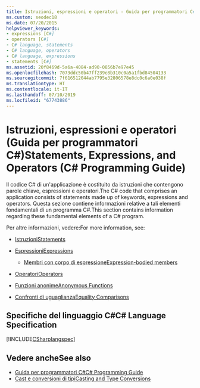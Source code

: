```yaml
---
title: Istruzioni, espressioni e operatori - Guida per programmatori C#
ms.custom: seodec18
ms.date: 07/20/2015
helpviewer_keywords:
- expressions [C#]
- operators [C#]
- C# language, statements
- C# language, operators
- C# language, expressions
- statements [C#]
ms.assetid: 20f8469d-5a6a-4084-ad90-0856b7e97e45
ms.openlocfilehash: 7073ddc50b47ff239e8b310c0a5a1fbd84504133
ms.sourcegitcommit: 7f616512044ab7795e32806578e8dc0c6a0e038f
ms.translationtype: HT
ms.contentlocale: it-IT
ms.lasthandoff: 07/10/2019
ms.locfileid: "67743886"
---
```

# <a name="statements-expressions-and-operators-c-programming-guide"></a><span data-ttu-id="bfaf4-102">Istruzioni, espressioni e operatori (Guida per programmatori C#)</span><span class="sxs-lookup"><span data-stu-id="bfaf4-102">Statements, Expressions, and Operators (C# Programming Guide)</span></span>

<span data-ttu-id="bfaf4-103">Il codice C# di un'applicazione è costituito da istruzioni che contengono parole chiave, espressioni e operatori.</span><span class="sxs-lookup"><span data-stu-id="bfaf4-103">The C# code that comprises an application consists of statements made up of keywords, expressions and operators.</span></span> <span data-ttu-id="bfaf4-104">Questa sezione contiene informazioni relative a tali elementi fondamentali di un programma C#.</span><span class="sxs-lookup"><span data-stu-id="bfaf4-104">This section contains information regarding these fundamental elements of a C# program.</span></span>

 <span data-ttu-id="bfaf4-105">Per altre informazioni, vedere:</span><span class="sxs-lookup"><span data-stu-id="bfaf4-105">For more information, see:</span></span>

- [<span data-ttu-id="bfaf4-106">Istruzioni</span><span class="sxs-lookup"><span data-stu-id="bfaf4-106">Statements</span></span>](statements.md)

- [<span data-ttu-id="bfaf4-107">Espressioni</span><span class="sxs-lookup"><span data-stu-id="bfaf4-107">Expressions</span></span>](expressions.md)

  - [<span data-ttu-id="bfaf4-108">Membri con corpo di espressione</span><span class="sxs-lookup"><span data-stu-id="bfaf4-108">Expression-bodied members</span></span>](expression-bodied-members.md)

- [<span data-ttu-id="bfaf4-109">Operatori</span><span class="sxs-lookup"><span data-stu-id="bfaf4-109">Operators</span></span>](operators.md)

- [<span data-ttu-id="bfaf4-110">Funzioni anonime</span><span class="sxs-lookup"><span data-stu-id="bfaf4-110">Anonymous Functions</span></span>](anonymous-functions.md)

- [<span data-ttu-id="bfaf4-111">Confronti di uguaglianza</span><span class="sxs-lookup"><span data-stu-id="bfaf4-111">Equality Comparisons</span></span>](equality-comparisons.md)

## <a name="c-language-specification"></a><span data-ttu-id="bfaf4-112">Specifiche del linguaggio C#</span><span class="sxs-lookup"><span data-stu-id="bfaf4-112">C# Language Specification</span></span>

[!INCLUDE[CSharplangspec](~/includes/csharplangspec-md.md)]

## <a name="see-also"></a><span data-ttu-id="bfaf4-113">Vedere anche</span><span class="sxs-lookup"><span data-stu-id="bfaf4-113">See also</span></span>

- [<span data-ttu-id="bfaf4-114">Guida per programmatori C#</span><span class="sxs-lookup"><span data-stu-id="bfaf4-114">C# Programming Guide</span></span>](../../../csharp/programming-guide/index.md)
- [<span data-ttu-id="bfaf4-115">Cast e conversioni di tipi</span><span class="sxs-lookup"><span data-stu-id="bfaf4-115">Casting and Type Conversions</span></span>](../../../csharp/programming-guide/types/casting-and-type-conversions.md)
